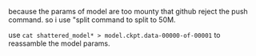 because the params of model are too mounty that github reject the push command.
so i use "split command to split to 50M.

use `cat shattered_model* > model.ckpt.data-00000-of-00001` to reassamble the model params.
